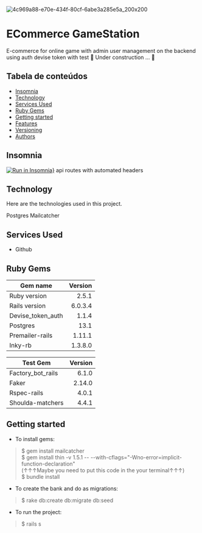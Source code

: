 ![4c969a88-e70e-434f-80cf-6abe3a285e5a_200x200](https://user-images.githubusercontent.com/48019175/102350544-6981aa00-3fe8-11eb-9e76-5aaa8b3f872f.png)

 
# ECommerce GameStation
  
 E-commerce for online game with admin user management on the backend using auth devise token with test 🚀 Under construction ... 🚧

## Tabela de conteúdos

<!--ts-->
   * [Insomnia](#insomnia)
   * [Technology](#technology)
   * [Services Used](#services-used)
   * [Ruby Gems](#ruby-gems)
   * [Getting started](#getting-started)
   * [Features](#features)
   * [Versioning](#versioning)
   * [Authors](#authors)
<!--te-->


## Insomnia
 
 [![Run in Insomnia}](https://insomnia.rest/images/run.svg)](https://insomnia.rest/run/?label=rickutino%20%2F%20ecommerce-api&uri=https%3A%2F%2Fraw.githubusercontent.com%2Frickutino%2Fecommerce-api%2Fdevise-token%2Fexport.json%3Ftoken%3DALOLNZ2BLIIRIQ3FXGKXDAK7W2ENK)
api routes with automated headers


 
## Technology 
 
Here are the technologies used in this project.
 
 Postgres
 Mailcatcher

  
  
## Services Used
 
* Github
 
 
## Ruby Gems

|  Gem name         |Version |
|-------------------|-------:|
|Ruby version       |2.5.1   |
|Rails version      |6.0.3.4 |
|Devise_token_auth  |1.1.4   |
|Postgres           |13.1    |
|Premailer-rails    |1.11.1  |
|Inky-rb            |1.3.8.0 |

|Test Gem          |Version|
|------------------|------:|
|Factory_bot_rails |6.1.0  |
|Faker             |2.14.0 |
|Rspec-rails       |4.0.1  |
|Shoulda-matchers  |4.4.1  |
  
## Getting started
 
* To install gems:
>    $ gem install mailcatcher <br>
>    $ gem install thin -v 1.5.1 -- --with-cflags="-Wno-error=implicit-function-declaration" <br>
   (↑↑↑Maybe you need to put this code in the your terminal↑↑↑) <br>
>    $ bundle install
* To create the bank and do as migrations:
>    $ rake db:create db:migrate db:seed
* To run the project:
>    $ rails s
 
<!-- ## How to use
 
Here will be the images and descriptions. Principal content.
 
 
## Features
 
- [ ] List of products
- [ ] Category
- [x] Filter search with product, category, user
- [ ] Shopping cart
- [ ] Payment method integration(Juno)
- [ ] Wishlist
- [ ] List of purchases made with access to access keys
 

## Versioning
 
1.0.0.0
 
 
## Authors
 
* **リカルド**: @rickutino (https://github.com/rickutino)
 
 
Please follow github and join us!
Thanks to visiting me and good coding!
